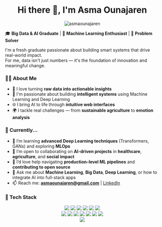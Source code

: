 <h1 align="center">Hi there 👋, I'm Asma Ounajaren</h1>

<p align="center">
  <img src="https://komarev.com/ghpvc/?username=asmaounajaren&label=Profile%20views&color=fb00ff&style=flat" alt="asmaounajaren" />
</p>


🎓 **Big Data & AI Graduate** | 🧠 **Machine Learning Enthusiast** | 🌱 **Problem Solver**

I'm a fresh graduate passionate about building smart systems that drive real-world impact.  
For me, data isn't just numbers — it's the foundation of innovation and meaningful change.


### 👩‍💻 About Me

- 🔧 I love turning **raw data into actionable insights**
- 🤖 I'm passionate about building **intelligent systems** using Machine Learning and Deep Learning
- 🌐 I bring AI to life through **intuitive web interfaces**
- 🌍 I tackle real challenges — from **sustainable agriculture** to **emotion analysis**


### 🌱 Currently...

- 🌱 I’m learning **advanced Deep Learning techniques** (Transformers, GANs) and exploring **MLOps**  
- 👯 I’m open to collaborating on **AI-driven projects** in **healthcare**, **agriculture**, and **social impact**  
- 🤔 I’d love help navigating **production-level ML pipelines** and **contributing to open source**  
- 💬 Ask me about **Machine Learning**, **Big Data**, **Deep Learning**, or how to integrate AI into full-stack apps  
- 📫 Reach me: **asmaounajaren@gmail.com** | [LinkedIn](https://linkedin.com/in/asma-ounajaren)


### 🧰 Tech Stack
<p align="center">
  <img src="https://img.shields.io/badge/Python-3670A0?style=for-the-badge&logo=python&logoColor=ffdd54"/>
  <img src="https://img.shields.io/badge/JavaScript-F7DF1E?style=for-the-badge&logo=javascript&logoColor=black"/>
  <img src="https://img.shields.io/badge/React-20232A?style=for-the-badge&logo=react&logoColor=61DAFB"/>
  <img src="https://img.shields.io/badge/Next.js-000000?style=for-the-badge&logo=nextdotjs&logoColor=white"/>
  <img src="https://img.shields.io/badge/Vue.js-35495E?style=for-the-badge&logo=vue.js&logoColor=4FC08D"/>
  <img src="https://img.shields.io/badge/Flutter-02569B?style=for-the-badge&logo=flutter&logoColor=white"/>
  <br/>
  <img src="https://img.shields.io/badge/Kotlin-7F52FF?style=for-the-badge&logo=kotlin&logoColor=white"/>
  <img src="https://img.shields.io/badge/Java-ED8B00?style=for-the-badge&logo=java&logoColor=white"/>
  <img src="https://img.shields.io/badge/PHP-777BB4?style=for-the-badge&logo=php&logoColor=white"/>
  <img src="https://img.shields.io/badge/Laravel-FF2D20?style=for-the-badge&logo=laravel&logoColor=white"/>
  <img src="https://img.shields.io/badge/Firebase-FFCA28?style=for-the-badge&logo=firebase&logoColor=black"/>
  <img src="https://img.shields.io/badge/MongoDB-4EA94B?style=for-the-badge&logo=mongodb&logoColor=white"/>
  <img src="https://img.shields.io/badge/MySQL-4479A1?style=for-the-badge&logo=mysql&logoColor=white"/>
  <br/>
  <img src="https://img.shields.io/badge/Git-F05032?style=for-the-badge&logo=git&logoColor=white"/>
</p>



<!--
**asmaounajaren/asmaounajaren** is a ✨ _special_ ✨ repository because its `README.md` (this file) appears on your GitHub profile.

Here are some ideas to get you started:

- 🔭 I’m currently working on ...
- 🌱 I’m currently learning ...
- 👯 I’m looking to collaborate on ...
- 🤔 I’m looking for help with ...
- 💬 Ask me about ...
- 📫 How to reach me: ...
- 😄 Pronouns: ...
- ⚡ Fun fact: ...
-->
